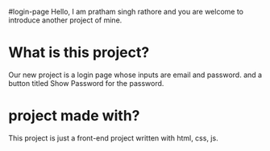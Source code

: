 #login-page
Hello, I am pratham singh rathore and you are welcome to introduce another project of mine.

# What is this project?
Our new project is a login page whose inputs are email and password.
and a button titled Show Password for the password.



# project made with?
This project is just a front-end project written with html, css, js.
